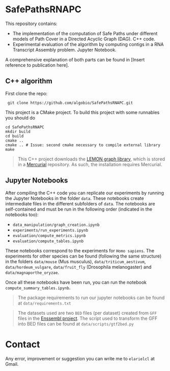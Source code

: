 # SafePathsRNAPC
This repository contains:
- The implementation of the computation of Safe Paths under different models of Path Cover in a Directed Acyclic Graph (DAG). C++ code.
- Experimental evaluation of the algorithm by computing contigs in a RNA Transcript Assembly problem. Jupyter Notebook.

A comprehensive explanation of both parts can be found in [Insert reference to publication here].

## C++ algorithm
First clone the repo:
```
 git clone https://github.com/algobio/SafePathsRNAPC.git
 ```
 
This project is a CMake project. To build this project with some runnables you should do

```
cd SafePathsRNAPC
mkdir build
cd build
cmake ..
cmake .. # Issue: second cmake necessary to compile external library
make
```
> This C++ project downloads the [LEMON graph library](https://lemon.cs.elte.hu/trac/lemon), which is stored in a [Mercurial](https://www.mercurial-scm.org/) repository. As such, the installation requires Mercurial.


## Jupyter Notebooks
After compiling the C++ code you can replicate our experiments by running the Jupyter Notebooks in the folder `data`. These notebooks create intermediate files in the different subfolders of `data`. The notebooks are self-contained and must be run in the following order (indicated in the notebooks too):

- `data_manipulation/graph_creation.ipynb`
- `experiments/run_experiments.ipynb`
- `evaluation/compute_metrics.ipynb`
- `evaluation/compute_tables.ipynb`

These notebooks correspond to the experiments for `Homo sapiens`. The experiments for other species can be found (following the same structure) in the folders `data/mouse` (Mus musculus), `data/triticum_aestivum`, `data/hordeum_vulgare`, `data/fruit_fly` (Drosophila melanogaster) and `data/magnaporthe_oryzae`.

Once all these notebooks have been run, you can run the notebook `compute_summary_tables.ipynb`.

> The package requirements to run our jupyter notebooks can be found at `data/requirements.txt`

> The datasets used are two `BED` files (per dataset) created from `GFF` files in the [Enssembl project](https://www.ensembl.org/index.html). The script used to transform the GFF into BED files can be found at `data/scripts/gtf2bed.py`

 # Contact
 Any error, improvement or suggestion you can write me to `elarielcl` at Gmail.

